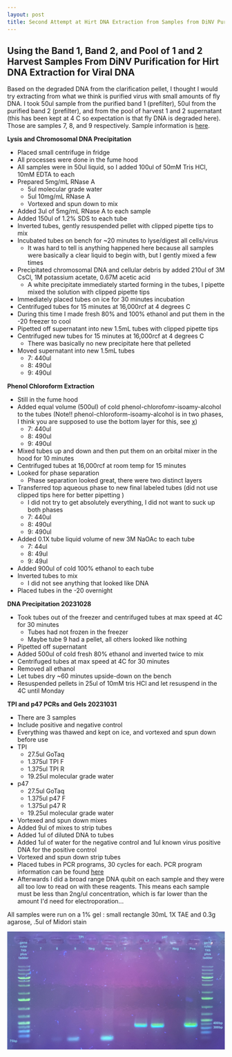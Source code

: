 ```yaml
---
layout: post
title: Second Attempt at Hirt DNA Extraction from Samples from DiNV Purification
---
```


## Using the Band 1, Band 2, and Pool of 1 and 2 Harvest Samples From DiNV Purification for Hirt DNA Extraction for Viral DNA

Based on the degraded DNA from the clarification pellet, I thought I would try extracting from what we think is purified virus with small amounts of fly DNA. I took 50ul sample from the purified band 1 (prefilter), 50ul from the purified band 2 (prefilter), and from the pool of harvest 1 and 2 supernatant (this has been kept at 4 C so expectation is that fly DNA is degraded here). Those are samples 7, 8, and 9 respectively. Sample information is [here](https://docs.google.com/spreadsheets/d/19HplN9TvH7pDqtDkWpclmwUZHeBB1PwhQunieT6FHSo/edit#gid=0). 

**Lysis and Chromosomal DNA Precipitation**

- Placed small centrifuge in fridge 
- All processes were done in the fume hood
- All samples were in 50ul liquid, so I added 100ul of 50mM Tris HCl, 10mM EDTA to each
- Prepared 5mg/mL RNase A
    - 5ul molecular grade water 
    - 5ul 10mg/mL RNase A
    - Vortexed and spun down to mix
- Added 3ul of 5mg/mL RNase A to each sample
- Added 150ul of 1.2% SDS to each tube
- Inverted tubes, gently resuspended pellet with clipped pipette tips to mix 
- Incubated tubes on bench for ~20 minutes to lyse/digest all cells/virus
    - It was hard to tell is anything happened here because all samples were basically a clear liquid to begin with, but I gently mixed a few times
- Precipitated chromosomal DNA and cellular debris by added 210ul of 3M CsCl, 1M potassium acetate, 0.67M acetic acid
  - A white precipitate immediately started forming in the tubes, I pipette mixed the solution with clipped pipette tips
- Immediately placed tubes on ice for 30 minutes incubation 
- Centrifuged tubes for 15 minutes at 16,000rcf at 4 degrees C
- During this time I made fresh 80% and 100% ethanol and put them in the -20 freezer to cool
- Pipetted off supernatant into new 1.5mL tubes with clipped pipette tips
- Centrifuged new tubes for 15 minutes at 16,000rcf at 4 degrees C
  - There was basically no new precipitate here that pelleted
- Moved supernatant into new 1.5mL tubes 
    - 7: 440ul
    - 8: 490ul
    - 9: 490ul

**Phenol Chloroform Extraction**

- Still in the fume hood
- Added equal volume (500ul) of cold phenol-chlorofomr-isoamy-alcohol to the tubes (Note!! phenol-chloroform-isoamy-alcohol is in two phases, I think you are supposed to use the bottom layer for this, see [x](https://hermanlab.unl.edu/protocols/phenolppt.html))
    - 7: 440ul
    - 8: 490ul
    - 9: 490ul
- Mixed tubes up and down and then put them on an orbital mixer in the hood for 10 minutes
- Centrifuged tubes at 16,000rcf at room temp for 15 minutes
- Looked for phase separation
  - Phase separation looked great, there were two distinct layers
- Transferred top aqueous phase to new final labeled tubes (did not use clipped tips here for better pipetting )
    - I did not try to get absolutely everything, I did not want to suck up both phases
    - 7: 440ul
    - 8: 490ul
    - 9: 490ul 
- Added 0.1X tube liquid volume of new 3M NaOAc to each tube
    - 7: 44ul
    - 8: 49ul 
    - 9: 49ul 
- Added 900ul of cold 100% ethanol to each tube
- Inverted tubes to mix
    - I did not see anything that looked like DNA
- Placed tubes in the -20 overnight

**DNA Precipitation 20231028**

- Took tubes out of the freezer and centrifuged tubes at max speed at 4C for 30 minutes
  - Tubes had not frozen in the freezer
  - Maybe tube 9 had a pellet, all others looked like nothing
- Pipetted off supernatant
- Added 500ul of cold fresh 80% ethanol and inverted twice to mix
- Centrifuged tubes at max speed at 4C for 30 minutes
- Removed all ethanol
- Let tubes dry ~60 minutes upside-down on the bench
- Resuspended pellets in 25ul of 10mM tris HCl and let resuspend in the 4C until Monday


**TPI and p47 PCRs and Gels 20231031**

- There are 3 samples 
- Include positive and negative control 
- Everything was thawed and kept on ice, and vortexed and spun down before use 
- TPI
    - 27.5ul GoTaq
    - 1.375ul TPI F
    - 1.375ul TPI R
    - 19.25ul molecular grade water 
- p47
    - 27.5ul GoTaq
    - 1.375ul p47 F
    - 1.375ul p47 R
    - 19.25ul molecular grade water
- Vortexed and spun down mixes 
- Added 9ul of mixes to strip tubes 
- Added 1ul of diluted DNA to tubes 
- Added 1ul of water for the negative control and 1ul known virus positive DNA for the positive control 
- Vortexed and spun down strip tubes 
- Placed tubes in PCR programs, 30 cycles for each. PCR program information can be found [here](https://docs.google.com/spreadsheets/d/1IaLLjsa4SXJr90wUi8xyE1dYvWmHsbThSz3d8N9KaK0/edit#gid=0)
- Afterwards I did a broad range DNA qubit on each sample and they were all too low to read on with these reagents. This means each sample must be less than 2ng/ul concentration, which is far lower than the amount I'd need for electroporation... 
   

All samples were run on a 1% gel : small rectangle 30mL 1X TAE and 0.3g agarose, .5ul of Midori stain 

![](https://raw.githubusercontent.com/meschedl/Unckless-Lab-Notebook-Maggie/master/images/20231031-gel.jpeg)



